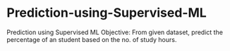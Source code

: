 # Prediction-using-Supervised-ML
 Prediction using Supervised ML Objective: From given dataset, predict the percentage of an student based on the no. of study hours.
